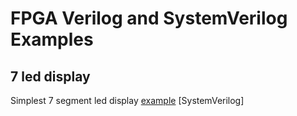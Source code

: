 # FPGA Verilog and SystemVerilog Examples


## 7 led display
Simplest 7 segment led display [example](https://github.com/signalius/FPGA_Verilog_Examples/tree/master/Example_7seg_led_display)  [SystemVerilog]
